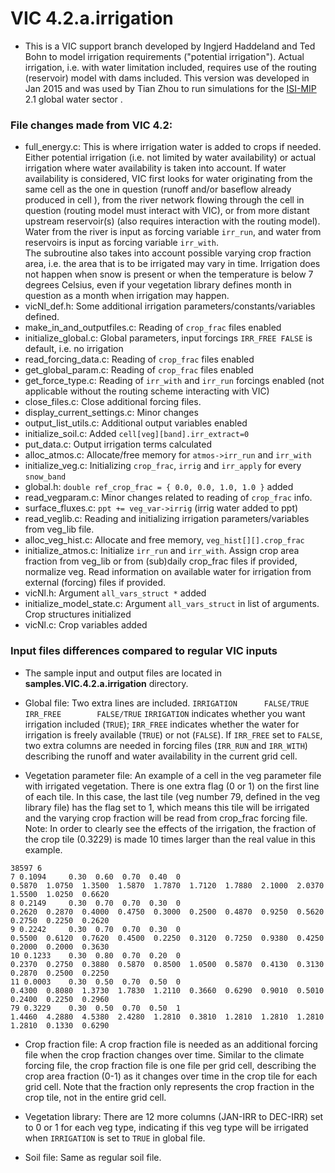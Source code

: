 # VIC 4.2.a.irrigation

- This is a VIC support branch developed by Ingjerd Haddeland and Ted Bohn to  model irrigation requirements ("potential irrigation"). Actual irrigation, i.e. with water limitation included, requires use of the routing (reservoir) model with dams included. This version was developed in Jan 2015 and was used by Tian Zhou to run simulations for the [ISI-MIP](https://www.pik-potsdam.de/research/climate-impacts-and-vulnerabilities/research/rd2-cross-cutting-activities/isi-mip) 2.1 global water sector .

### File changes made from VIC 4.2:
- full_energy.c: This is where irrigation water is added to crops if needed. Either potential irrigation (i.e. not limited by water availability) or actual irrigation where water availability is taken into account. If water availability is considered, VIC first looks for water originating from the same cell as the one in question (runoff and/or baseflow already produced in cell ), from the river network flowing through the cell in question (routing model must interact with VIC), or from more distant upstream reservoir(s) (also requires interaction with the routing model). Water from the river is input as forcing variable `irr_run`, and water from reservoirs is input as forcing variable `irr_with`.  
The subroutine also takes into account possible varying crop fraction area, i.e. the area that is to be irrigated may vary in time.
Irrigation does not happen when snow is present or when the temperature is below 7 degrees Celsius, even if your vegetation library defines month in question as a month when irrigation may happen.
- vicNl_def.h: Some additional irrigation parameters/constants/variables defined.
- make_in_and_outputfiles.c: Reading of `crop_frac` files enabled
- initialize_global.c: Global parameters, input forcings
  `IRR_FREE FALSE` is default, i.e. no irrigation
- read_forcing_data.c: Reading of `crop_frac` files enabled
- get_global_param.c: Reading of `crop_frac` files enabled
- get_force_type.c: Reading of `irr_with` and `irr_run` forcings enabled (not applicable without the routing scheme interacting with VIC)
- close_files.c: Close additional forcing files.
- display_current_settings.c: Minor changes
- output_list_utils.c: Additional output variables enabled
- initialize_soil.c: Added `cell[veg][band].irr_extract=0`
- put_data.c: Output irrigation terms calculated
- alloc_atmos.c: Allocate/free memory for `atmos->irr_run` and `irr_with`
- initialize_veg.c: Initializing `crop_frac`, `irrig` and `irr_apply` for every `snow_band`
- global.h: `double ref_crop_frac = { 0.0, 0.0, 1.0, 1.0 }` added
- read_vegparam.c: Minor  changes related to reading of `crop_frac` info.
- surface_fluxes.c: `ppt += veg_var->irrig` (irrig water added to ppt)
- read_veglib.c: Reading and initializing irrigation parameters/variables from veg_lib file.
- alloc_veg_hist.c: Allocate and free memory, `veg_hist[][].crop_frac`
- initialize_atmos.c: Initialize `irr_run` and `irr_with`. Assign crop area fraction from veg_lib or from (sub)daily crop_frac files if provided, normalize veg. Read information on available water for irrigation from external (forcing) files if provided.
- vicNl.h: Argument `all_vars_struct *` added
- initialize_model_state.c: Argument `all_vars_struct` in list of arguments. Crop structures initialized
- vicNl.c: Crop variables added

### Input files differences compared to regular VIC inputs

- The sample input and output files are located in **samples.VIC.4.2.a.irrigation** directory.

- Global file: Two extra lines are included.
`IRRIGATION      FALSE/TRUE`
`IRR_FREE        FALSE/TRUE`
`IRRIGATION` indicates whether you want irrigation included (`TRUE`); `IRR_FREE` indicates whether the water for irrigation is freely available (`TRUE`) or not (`FALSE`). If `IRR_FREE` set to `FALSE`, two extra columns are needed in forcing files (`IRR_RUN` and `IRR_WITH`) describing the runoff and water availability in the current grid cell.

- Vegetation parameter file: An example of a cell in the veg parameter file with irrigated vegetation. There is one extra flag (0 or 1) on the first line of each tile. In this case, the last tile (veg number 79, defined in the veg library file) has the flag set to 1, which means this tile will be irrigated and the varying crop fraction will be read from crop_frac forcing file. Note: In order to clearly see the effects of the irrigation, the fraction of the crop tile (0.3229) is made 10 times larger than the real value in this example.   

```
38597 6
7 0.1094	 0.30  0.60  0.70  0.40  0
0.5870  1.0750  1.3500  1.5870  1.7870  1.7120  1.7880  2.1000  2.0370  1.5500  1.0250  0.6620
8 0.2149	 0.30  0.70  0.70  0.30  0
0.2620  0.2870  0.4000  0.4750  0.3000  0.2500  0.4870  0.9250  0.5620  0.2750  0.2250  0.2620
9 0.2242	 0.30  0.70  0.70  0.30  0
0.5500  0.6120  0.7620  0.4500  0.2250  0.3120  0.7250  0.9380  0.4250  0.2000  0.2000  0.3630
10 0.1233	 0.30  0.80  0.70  0.20  0
0.2370  0.2750  0.3880  0.5870  0.8500  1.0500  0.5870  0.4130  0.3130  0.2870  0.2500  0.2250
11 0.0003	 0.30  0.50  0.70  0.50  0
0.4300  0.8080  1.3730  1.7830  1.2110  0.3660  0.6290  0.9010  0.5010  0.2400  0.2250  0.2960
79 0.3229	 0.30  0.50  0.70  0.50  1
1.4460  4.2880  4.5380  2.4280  1.2810  0.3810  1.2810  1.2810  1.2810  1.2810  0.1330  0.6290
```

- Crop fraction file: A crop fraction file is needed as an additional forcing file when the crop fraction changes over time. Similar to the climate forcing file, the crop fraction file is one file per grid cell, describing the crop area fraction (0-1) as it changes over time in the crop tile for each grid cell. Note that the fraction only represents the crop fraction in the crop tile, not in the entire grid cell.

- Vegetation library: There are 12 more columns (JAN-IRR to DEC-IRR) set to 0 or 1 for each veg type, indicating if this veg type will be irrigated when `IRRIGATION` is set to `TRUE` in global file.

- Soil file: Same as regular soil file.
